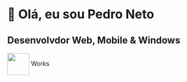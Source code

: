  # 👋 Olá, eu sou Pedro Neto 
 ## Desenvolvdor Web, Mobile & Windows

<div>
 <img style="vertical-align:middle!important;" src="https://w7.pngwing.com/pngs/201/90/png-transparent-logo-html-html5.png" width="50" height="50" />
 <span style="">Works</span>
</div>


<!---
pedropamn/pedropamn is a ✨ special ✨ repository because its `README.md` (this file) appears on your GitHub profile.
You can click the Preview link to take a look at your changes.
--->
